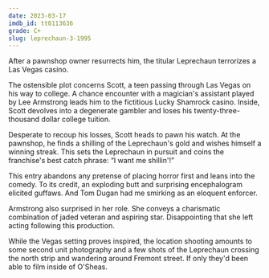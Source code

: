 ```yaml
---
date: 2023-03-17
imdb_id: tt0113636
grade: C+
slug: leprechaun-3-1995
---
```


After a pawnshop owner resurrects him, the titular Leprechaun terrorizes a Las Vegas casino.

<!-- end -->

The ostensible plot concerns Scott, a teen passing through Las Vegas on his way to college. A chance encounter with a magician's assistant played by Lee Armstrong leads him to the fictitious Lucky Shamrock casino. Inside, Scott devolves into a degenerate gambler and loses his twenty-three-thousand dollar college tuition.

Desperate to recoup his losses, Scott heads to pawn his watch. At the pawnshop, he finds a shilling of the Leprechaun's gold and wishes himself a winning streak. This sets the Leprechaun in pursuit and coins the franchise's best catch phrase: “I want me shillin'!”

This entry abandons any pretense of placing horror first and leans into the comedy. To its credit, an exploding butt and surprising encephalogram elicited guffaws. And Tom Dugan had me smirking as an eloquent enforcer.

Armstrong also surprised in her role. She conveys a charismatic combination of jaded veteran and aspiring star. Disappointing that she left acting following this production.

While the Vegas setting proves inspired, the location shooting amounts to some second unit photography and a few shots of the Leprechaun crossing the north strip and wandering around Fremont street. If only they'd been able to film inside of O'Sheas.
